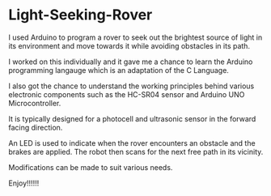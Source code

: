 # Light-Seeking-Rover

I used Arduino to program a rover to seek out the brightest source of light in its environment and move towards it while avoiding obstacles in its path.

I worked on this individually and it gave me a chance to learn the Arduino programming langauge which is an adaptation of the C Language.

I also got the chance to understand the working principles behind various electronic components such as the HC-SR04 sensor and Arduino UNO Microcontroller. 

It is typically designed for a photocell and ultrasonic sensor in the forward facing direction. 

An LED is used to indicate when the rover encounters an obstacle and the brakes are applied. The robot then scans for the next free path in its vicinity.

Modifications can be made to suit various needs.

Enjoy!!!!!!
